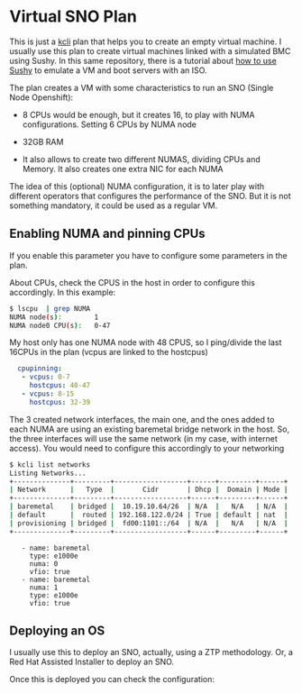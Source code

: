 # Virtual SNO Plan



This is just a [kcli]() plan that helps you to create an empty virtual machine. I usually use this plan to create virtual machines linked with a simulated BMC using Sushy. In this same repository, there is a tutorial about [how to use Sushy](https://github.com/jgato/jgato/blob/main/random_docs/Sushy_Redfish_BMC.md) to emulate a VM and boot servers with an ISO.

The plan creates a VM with some characteristics to run an SNO (Single Node Openshift):

* 8 CPUs would be enough, but it creates 16, to play with NUMA configurations. Setting 6 CPUs by NUMA node

* 32GB RAM

* It also allows to create two different NUMAS, dividing CPUs and Memory. It also creates one extra NIC for each NUMA

The idea of this (optional) NUMA configuration, it is to later play with different operators that configures the performance of the SNO. But it is not something mandatory, it could be used as a regular VM. 



## Enabling NUMA and pinning CPUs

If you enable this parameter you have to configure some parameters in the plan.



About CPUs, check the CPUS in the host in order to configure this accordingly. In this example:

```bash
$ lscpu  | grep NUMA
NUMA node(s):        1
NUMA node0 CPU(s):   0-47

```

My host only has one NUMA node with 48 CPUS, so I ping/divide the last 16CPUs in the plan (vcpus are linked to the hostcpus)

```yaml
  cpupinning:
   - vcpus: 0-7
     hostcpus: 40-47
   - vcpus: 8-15
     hostcpus: 32-39

```

The 3 created network interfaces, the main one, and the ones added to each NUMA are using an existing baremetal bridge network in the host. So, the three interfaces will use the same network (in my case, with internet access). You would need to configure this accordingly to your networking

```bash
$ kcli list networks
Listing Networks...
+--------------+---------+------------------+------+---------+------+
| Network      |   Type  |       Cidr       | Dhcp |  Domain | Mode |
+--------------+---------+------------------+------+---------+------+
| baremetal    | bridged |  10.19.10.64/26  | N/A  |   N/A   | N/A  |
| default      |  routed | 192.168.122.0/24 | True | default | nat  |
| provisioning | bridged |  fd00:1101::/64  | N/A  |   N/A   | N/A  |
+--------------+---------+------------------+------+---------+------+

```

```
   - name: baremetal
     type: e1000e
     numa: 0
     vfio: true
   - name: baremetal
     numa: 1
     type: e1000e
     vfio: true

```

## Deploying an OS

I usually use this to deploy an SNO, actually, using a ZTP methodology. Or, a Red Hat Assisted Installer to deploy an SNO.

Once this is deployed you can check the configuration:


